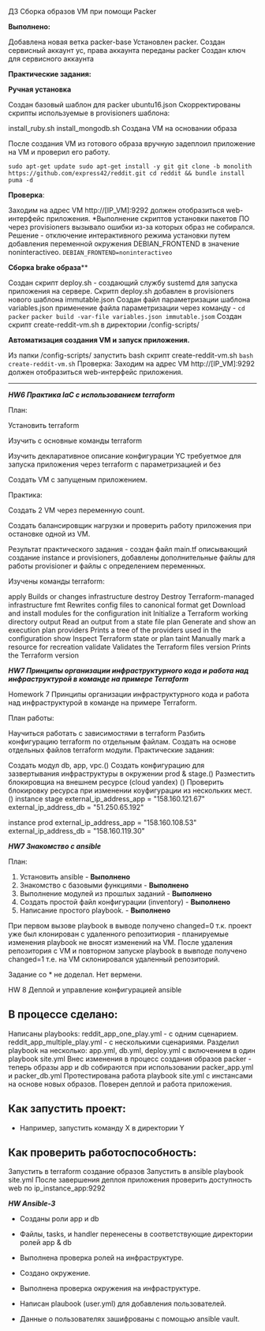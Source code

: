 ДЗ Сборка образов VM при помощи Packer

**Выполнено:**

Добавлена новая ветка packer-base
Установлен packer.
Создан сервисный аккаунт yc, права аккаунта переданы packer
Создан ключ для сервисного аккаунта

**Практические задания:**

**Ручная установка**

Создан базовый шаблон для packer ubuntu16.json
Скорректированы скрипты используемые в provisioners шаблона:

install_ruby.sh
install_mongodb.sh
Создана VM на основании образа

После создания VM из готового образа вручную задеплоил приложение на VM и проверил его работу.

`sudo apt-get update sudo apt-get install -y git
git clone -b monolith https://github.com/express42/reddit.git cd reddit && bundle install`
`puma -d`


**Проверка**:

Заходим на адрес VM http://[IP_VM]:9292 должен отобразиться web-интерфейс приложения.
*Выполнение скриптов установки пакетов ПО через provisioners вызывало ошибки из-за которых образ не собирался. Решение - отключение интерактивного режима установки  путем добавления переменной окружения  DEBIAN_FRONTEND в значение noninteractiveo.
`DEBIAN_FRONTEND=noninteractiveo`


**Сборка brake образа****

Создан скрипт deploy.sh - создающий службу sustemd для запуска приложения на сервере.
Скритп deploy.sh добавлен в provisioners нового шаблона immutable.json
Создан файл параметризации шаблона variables.json применение файла параметризации через команду -
 `cd packer`
 `packer build -var-file variables.json immutable.jsom`
 Создан скрипт create-reddit-vm.sh в директории /config-scripts/

**Автоматизация создания VM и запуск приложения.**

Из папки /config-scripts/ запустить bash скрипт create-reddit-vm.sh
`bash create-reddit-vm.sh`
Проверка:
Заходим на адрес VM http://[IP_VM]:9292 должен отобразиться web-интерфейс приложения.

_________________________________________________________________________________________________________________________________________________________________________________________________________________________
***HW6 Практика laC с использованием terraform***


План:

Установить terraform

Изучить с основные команды terraform

Изучить декларативное описание конфигурации YC требуетмое для запуска приложения через terraform с параметризацией и без

Создать VM c запущеным приложением.


Практика:

Создать 2 VM через переменную count.

Создать балансировщик нагрузки и проверить работу приложения при остановке одной из VM.

Результат практического задания - создан файл main.tf описывающий создание instance и provisioners, добавлены дополнительные файлы для работы provisioner и файлы с определением переменных.

Изучены команды terraform:


  apply              Builds or changes infrastructure
  destroy            Destroy Terraform-managed infrastructure
  fmt                Rewrites config files to canonical format
  get                Download and install modules for the configuration
  init               Initialize a Terraform working directory
  output             Read an output from a state file
  plan               Generate and show an execution plan
  providers          Prints a tree of the providers used in the configuration
  show               Inspect Terraform state or plan
  taint              Manually mark a resource for recreation
  validate           Validates the Terraform files
  version            Prints the Terraform version





***HW7 Принципы организации инфраструктурного кода и работа над инфраструктурой в команде на примере Terraform***

Homework 7 Принципы организации инфраструктурного кода и работа над инфраструктурой в команде на примере Terraform.

План работы:

Научиться работать с зависимостями в terraform
Разбить конфигурацию terraform по отдельным файлам.
Создать на основе отдельных файлов terraform модули.
Практические задания:

Создать модул db, app, vpc.()
Создать конфигурацию для зазвертывания инфраструктуры в окружении prod & stage.()
Разместить блокировщиа на внешнем ресурсе (cloud yandex) ()
Проверить блокировку ресурса при изменении коyфигурации из нескольких мест.()
instance stage external_ip_address_app = "158.160.121.67" external_ip_address_db = "51.250.65.192"

instance prod external_ip_address_app = "158.160.108.53" external_ip_address_db = "158.160.119.30"



***HW7 Знакомство с ansible***

План:
1. Установить ansible  - **Выполнено**
2. Знакомство с базовыми функциями  - **Выполнено**
3. Выполнение модулей из прошлых заданий  - **Выполнено**
4. Создать простой файл конфигурации (inventory)  - **Выполнено**
4. Написание простого playbook. - **Выполнено**

При первом вызове playbook в выводе получено changed=0 т.к. проект уже был клонирован с удаленного репозитиория - планируемые изменения playbook не вносят изменений на VM. После удаления репозитория с VM и повторном запуске playbook в вывподе получено changed=1  т.е. на VM склонировался удаленный репозиторий.

Задание со * не доделал. Нет вермени.


HW 8 Деплой и управление конфигурацией ansible

## В процессе сделано:
Написаны playbooks:
reddit_app_one_play.yml -  с одним сценарием.
reddit_app_multiple_play.yml - c несколькими сценариями.
Разделил playbook на несколько: app.yml, db.yml, deploy.yml c включением в один playbook site.yml
Внес изменения в процесс создания образов packer - теперь образы app и db собираются при использовании packer_app.yml и packer_db.yml
Протестирована работа playbook site.yml с инстансами на основе новых образов. Поверен деплой и работа приложения.

## Как запустить проект:
 - Например, запустить команду X в директории Y

## Как проверить работоспособность:
Запустить в terraform создание образов
Запустить в ansible playbook site.yml
После завершения деплоя приложения проверить доступность web по ip_instance_app:9292



***HW Ansible-3***


* Созданы роли app и db

* Файлы, tasks, и handler перенесены в соответствующие директории ролей app & db

* Выполнена проверка ролей на инфраструктуре.

* Создано окружение.

* Выполнена проверка окружения на инфраструктуре.

* Написан plaubook (user.yml) для добавления пользователей.

* Данные о пользователях зашифрованы с помощью ansible vault.

